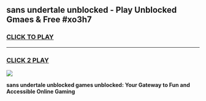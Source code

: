 
## sans undertale unblocked - Play Unblocked Gmaes & Free #xo3h7
<h3>
<a href="https://news.freeplayer.one?title=sans_undertale_unblocked&ref=26F">CLICK TO PLAY</a></h3>
<hr>

<h3>
<a href="https://news.freeplayer.one?title=sans_undertale_unblocked&ref=26F">CLICK 2 PLAY</a>
  
</h3>

<a href="https://news.freeplayer.one?title=sans_undertale_unblocked&ref=26F/"><img src="https://clearcache.store/games.png"></a>


**sans undertale unblocked games unblocked: Your Gateway to Fun and Accessible Online Gaming**
